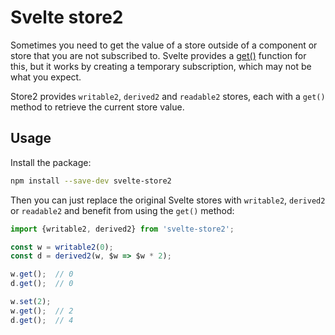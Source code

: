 # Svelte store2
Sometimes you need to get the value of a store outside of a component or store that you are not subscribed to. Svelte provides a [get()](https://svelte.dev/docs#run-time-svelte-store-get) function for this, but it works by creating a temporary subscription, which may not be what you expect.

Store2 provides `writable2`, `derived2` and `readable2` stores, each with a `get()` method to retrieve the current store value.

## Usage
Install the package:
```bash
npm install --save-dev svelte-store2
```
Then you can just replace the original Svelte stores with `writable2`, `derived2` or `readable2` and benefit from using the `get()` method:
```js
import {writable2, derived2} from 'svelte-store2';

const w = writable2(0);
const d = derived2(w, $w => $w * 2);

w.get();  // 0
d.get();  // 0

w.set(2);
w.get();  // 2
d.get();  // 4
```